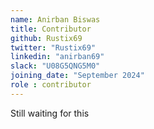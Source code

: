 ```yaml
---
name: Anirban Biswas
title: Contributor
github: Rustix69
twitter: "Rustix69"
linkedin: "anirban69"
slack: "U08G5QNG5M0"
joining_date: "September 2024"
role : contributor
---
```


Still waiting for this
